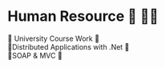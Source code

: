 # Human Resource 🧼 💁‍♀️
📌 University Course Work 📌<br>
📌Distributed Applications with .Net 📌<br>
📌SOAP & MVC 📌
